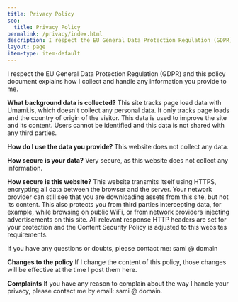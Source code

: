 ```yaml
---
title: Privacy Policy
seo:
  title: Privacy Policy
permalink: /privacy/index.html
description: I respect the EU General Data Protection Regulation (GDPR). This policy document explains how I collect and handle any information you provide to me.
layout: page
item-type: item-default
---
```


I respect the EU General Data Protection Regulation (GDPR) and this policy document explains how I collect and handle any information you provide to me.

**What background data is collected?**
This site tracks page load data with Umami.is, which doesn't collect any personal data. It only tracks page loads and the country of origin of the visitor. This data is used to improve the site and its content. Users cannot be identified and this data is not shared with any third parties.

**How do I use the data you provide?**
This website does not collect any data.

**How secure is your data?**
Very secure, as this website does not collect any information.

**How secure is this website?**
This website transmits itself using HTTPS, encrypting all data between the browser and the server. Your network provider can still see that you are downloading assets from this site, but not its content. This also protects you from third parties intercepting data, for example, while browsing on public WiFi, or from network providers injecting advertisements on this site. All relevant response HTTP headers are set for your protection and the Content Security Policy is adjusted to this websites requirements.

If you have any questions or doubts, please contact me: sami @ domain</a>

**Changes to the policy**
If I change the content of this policy, those changes will be effective at the time I post them here.

**Complaints**
If you have any reason to complain about the way I handle your privacy, please contact me by email: sami @ domain</a>.
